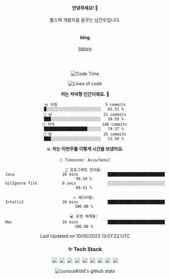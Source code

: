 <!--
  **curiousKidd/curiousKidd** is a ✨ _special_ ✨ repository because its `README.md` (this file) appears on your GitHub profile.

  Here are some ideas to get you started:

  - 🔭 I’m currently working on ...
  - 🌱 I’m currently learning ...
  - 👯 I’m looking to collaborate on ...
  - 🤔 I’m looking for help with ...
  - 💬 Ask me about ...
  - 📫 How to reach me: ...
  - 😄 Pronouns: ...
  - ⚡ Fun fact: ...
  -->
<div align="center">
 
  #### 안녕하세요! 👋
  풀스택 개발자를 꿈꾸는 남건우입니다.
  <br /><br />
  
  #### blog
  [tistory](https://curiouskidd.tistory.com/)
  
  <br /><br />

<!--START_SECTION:waka-->
![Code Time](http://img.shields.io/badge/Code%20Time-1%20hr%2019%20mins-blue)

![Lines of code](https://img.shields.io/badge/%EC%A0%80%EB%8A%94%20%EC%97%AC%ED%83%9C%EA%B9%8C%EC%A7%80%20-4.8%20million%20%EC%A4%84%EC%9D%98%20%EC%BD%94%EB%93%9C%EB%A5%BC%20%EC%9E%91%EC%84%B1%ED%96%88%EC%96%B4%EC%9A%94.-blue)

**저는 저녁형 인간이에요. 🦉** 

```text
🌞 아침                     5 commits           █░░░░░░░░░░░░░░░░░░░░░░░░   02.51 % 
🌆 낮　                     21 commits          ███░░░░░░░░░░░░░░░░░░░░░░   10.55 % 
🌃 저녁                     148 commits         ███████████████████░░░░░░   74.37 % 
🌙 밤　                     25 commits          ███░░░░░░░░░░░░░░░░░░░░░░   12.56 % 
```


📊 **저는 이번주를 이렇게 시간을 보냈어요.** 

```text
🕑︎ Timezone: Asia/Seoul

💬 프로그래밍 언어들: 
Java                     28 mins             █████████████████████████   99.59 % 
GitIgnore file           0 secs              ░░░░░░░░░░░░░░░░░░░░░░░░░   00.41 % 

🔥 에디터들: 
IntelliJ                 28 mins             █████████████████████████   100.00 % 

💻 운영 체제들: 
Mac                      28 mins             █████████████████████████   100.00 % 
```


 Last Updated on 10/05/2023 13:07:22 UTC
<!--END_SECTION:waka-->
  
  ### :sparkles: Tech Stack 
  <div class="stack">
    <p>
      <img src="https://img.shields.io/badge/Java-007396?style=flat-square&logo=Java&logoColor=white"/></a>&nbsp 
      <img src="https://img.shields.io/badge/Javascript-ffb13b?style=flat-square&logo=javascript&logoColor=white"/></a>&nbsp 
      <img src="https://img.shields.io/badge/SpringBoot-6DB33F?style=flat-square&logo=Spring&logoColor=white"/></a>&nbsp 
      <img src="https://img.shields.io/badge/Vue.js-4FC08D?style=flat&logo=vue-dot-js&logoColor=white"/></a>&nbsp
      <img src="https://img.shields.io/badge/Gradle-6799FF?style=flat-square&logo=Gradle&logoColor=white"/></a>&nbsp 
      <img src="https://img.shields.io/badge/Oracle-DB3552?style=flat-square&logo=Oracle&logoColor=white"/></a>&nbsp 
      <img src="https://img.shields.io/badge/css-1572B6?style=flat-square&logo=css3&logoColor=white"/></a>&nbsp 
      <img src="https://img.shields.io/badge/html-d14836?style=flat-square&logo=html5&logoColor=white"/></a>&nbsp 
      <img src="https://img.shields.io/badge/Git-F05032?style=flat&logo=Git&logoColor=white"/></a>
    </p>
  </div> 
 
  ![curiousKidd's github stats](https://github-readme-stats.vercel.app/api?username=curiousKidd&show_icons=true&theme=chartreuse-dark)
</div>


